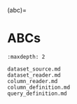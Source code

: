(abc)=

# ABCs

```{toctree}
:maxdepth: 2

dataset_source.md
dataset_reader.md
column_reader.md
column_definition.md
query_definition.md
```
